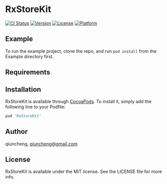 # RxStoreKit

[![CI Status](https://img.shields.io/travis/qiuncheng/RxStoreKit.svg?style=flat)](https://travis-ci.org/qiuncheng/RxStoreKit)
[![Version](https://img.shields.io/cocoapods/v/RxStoreKit.svg?style=flat)](https://cocoapods.org/pods/RxStoreKit)
[![License](https://img.shields.io/cocoapods/l/RxStoreKit.svg?style=flat)](https://cocoapods.org/pods/RxStoreKit)
[![Platform](https://img.shields.io/cocoapods/p/RxStoreKit.svg?style=flat)](https://cocoapods.org/pods/RxStoreKit)

## Example

To run the example project, clone the repo, and run `pod install` from the Example directory first.

## Requirements

## Installation

RxStoreKit is available through [CocoaPods](https://cocoapods.org). To install
it, simply add the following line to your Podfile:

```ruby
pod 'RxStoreKit'
```

## Author

qiuncheng, qiuncheng@gmail.com

## License

RxStoreKit is available under the MIT license. See the LICENSE file for more info.

